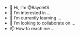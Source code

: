 - 👋 Hi, I’m @BayoletS
- 👀 I’m interested in ...
- 🌱 I’m currently learning ...
- 💞️ I’m looking to collaborate on ...
- 📫 How to reach me ...

<!---
BayoletS/BayoletS is a ✨ special ✨ repository because its `README.md` (this file) appears on your GitHub profile.
You can click the Preview link to take a look at your changes.
--->
